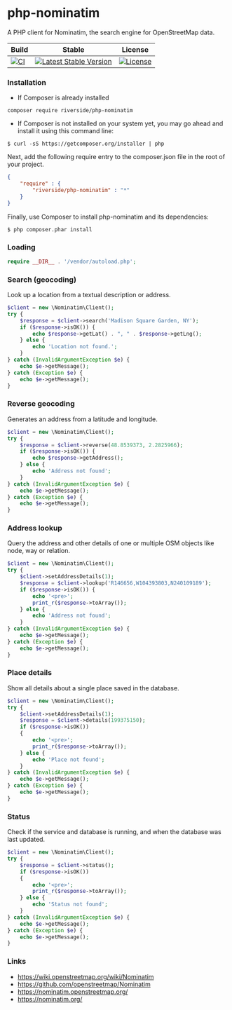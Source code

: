 # php-nominatim
A PHP client for Nominatim, the search engine for OpenStreetMap data.

| Build | Stable | License |
| --- | --- | --- |
| [![CI](https://github.com/riverside/php-nominatim/actions/workflows/test.yml/badge.svg)](https://github.com/riverside/php-nominatim/actions/workflows/test.yml) | [![Latest Stable Version](https://poser.pugx.org/riverside/php-nominatim/v/stable)](https://packagist.org/packages/riverside/php-nominatim) | [![License](https://poser.pugx.org/riverside/php-nominatim/license)](https://packagist.org/packages/riverside/php-nominatim) |

### Installation
- If Composer is already installed
```
composer require riverside/php-nominatim
```
- If Composer is not installed on your system yet, you may go ahead and install it using this command line:
```
$ curl -sS https://getcomposer.org/installer | php
```
Next, add the following require entry to the composer.json file in the root of your project.
```json
{
    "require" : {
        "riverside/php-nominatim" : "*"
    }
}
```
Finally, use Composer to install php-nominatim and its dependencies:
```
$ php composer.phar install
```

### Loading
```php
require __DIR__ . '/vendor/autoload.php';
```

### Search (geocoding)
Look up a location from a textual description or address.
```php
$client = new \Nominatim\Client();
try {
    $response = $client->search('Madison Square Garden, NY');
    if ($response->isOK()) {
        echo $response->getLat() . ", " . $response->getLng();
    } else {
        echo 'Location not found.';
    }
} catch (InvalidArgumentException $e) {
    echo $e->getMessage();
} catch (Exception $e) {
    echo $e->getMessage();
}
```

### Reverse geocoding
Generates an address from a latitude and longitude.
```php
$client = new \Nominatim\Client();
try {
    $response = $client->reverse(48.8539373, 2.2825966);
    if ($response->isOK()) {
        echo $response->getAddress();
    } else {
        echo 'Address not found';
    }
} catch (InvalidArgumentException $e) {
    echo $e->getMessage();
} catch (Exception $e) {
    echo $e->getMessage();
}
```

### Address lookup
Query the address and other details of one or multiple OSM objects like node, way or relation.
```php
$client = new \Nominatim\Client();
try {
    $client->setAddressDetails(1);
    $response = $client->lookup('R146656,W104393803,N240109189');
    if ($response->isOK()) {
        echo '<pre>';
        print_r($response->toArray());
    } else {
        echo 'Address not found';
    }
} catch (InvalidArgumentException $e) {
    echo $e->getMessage();
} catch (Exception $e) {
    echo $e->getMessage();
}
```

### Place details
Show all details about a single place saved in the database.
```php
$client = new \Nominatim\Client();
try {
    $client->setAddressDetails(1);
    $response = $client->details(199375150);
    if ($response->isOK())
    {
        echo '<pre>';
        print_r($response->toArray());
    } else {
        echo 'Place not found';
    }
} catch (InvalidArgumentException $e) {
    echo $e->getMessage();
} catch (Exception $e) {
    echo $e->getMessage();
}
```

### Status
Check if the service and database is running, and when the database was last updated.
```php
$client = new \Nominatim\Client();
try {
    $response = $client->status();
    if ($response->isOK())
    {
        echo '<pre>';
        print_r($response->toArray());
    } else {
        echo 'Status not found';
    }
} catch (InvalidArgumentException $e) {
    echo $e->getMessage();
} catch (Exception $e) {
    echo $e->getMessage();
}
```

### Links
- https://wiki.openstreetmap.org/wiki/Nominatim
- https://github.com/openstreetmap/Nominatim
- https://nominatim.openstreetmap.org/
- https://nominatim.org/
